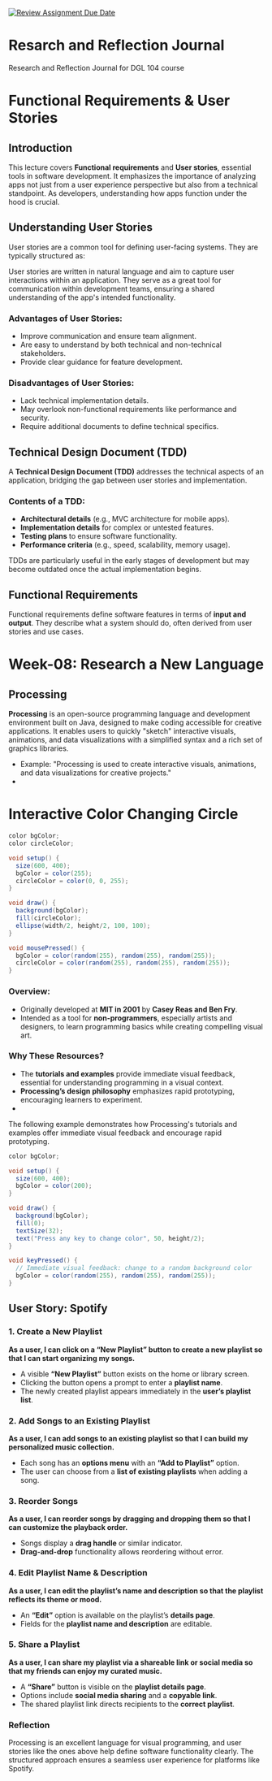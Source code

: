 [![Review Assignment Due Date](https://classroom.github.com/assets/deadline-readme-button-22041afd0340ce965d47ae6ef1cefeee28c7c493a6346c4f15d667ab976d596c.svg)](https://classroom.github.com/a/MMj2nZMu)
# Resarch and Reflection Journal
Research and Reflection Journal for DGL 104 course

# Functional Requirements & User Stories

## Introduction
This lecture covers **Functional requirements** and **User stories**, essential tools in software development. It emphasizes the importance of analyzing apps not just from a user experience perspective but also from a technical standpoint. As developers, understanding how apps function under the hood is crucial.

## Understanding User Stories
User stories are a common tool for defining user-facing systems. They are typically structured as:

User stories are written in natural language and aim to capture user interactions within an application. They serve as a great tool for communication within development teams, ensuring a shared understanding of the app's intended functionality.

### Advantages of User Stories:
- Improve communication and ensure team alignment.
- Are easy to understand by both technical and non-technical stakeholders.
- Provide clear guidance for feature development.

### Disadvantages of User Stories:
- Lack technical implementation details.
- May overlook non-functional requirements like performance and security.
- Require additional documents to define technical specifics.

## Technical Design Document (TDD)
A **Technical Design Document (TDD)** addresses the technical aspects of an application, bridging the gap between user stories and implementation.

### Contents of a TDD:
- **Architectural details** (e.g., MVC architecture for mobile apps).
- **Implementation details** for complex or untested features.
- **Testing plans** to ensure software functionality.
- **Performance criteria** (e.g., speed, scalability, memory usage).

TDDs are particularly useful in the early stages of development but may become outdated once the actual implementation begins.

## Functional Requirements
Functional requirements define software features in terms of **input and output**. They describe what a system should do, often derived from user stories and use cases.

# Week-08: Research a New Language

## Processing

**Processing** is an open-source programming language and development environment built on Java, designed to make coding accessible for creative applications. It enables users to quickly "sketch" interactive visuals, animations, and data visualizations with a simplified syntax and a rich set of graphics libraries. 

- Example: "Processing is used to create interactive visuals, animations, and data visualizations for creative projects."
- 
# Interactive Color Changing Circle

```java
color bgColor;
color circleColor;

void setup() {
  size(600, 400);
  bgColor = color(255);
  circleColor = color(0, 0, 255);
}

void draw() {
  background(bgColor);
  fill(circleColor);
  ellipse(width/2, height/2, 100, 100);
}

void mousePressed() {
  bgColor = color(random(255), random(255), random(255));
  circleColor = color(random(255), random(255), random(255));
}
```
### Overview:
- Originally developed at **MIT in 2001** by **Casey Reas and Ben Fry**.
- Intended as a tool for **non-programmers**, especially artists and designers, to learn programming basics while creating compelling visual art.

### Why These Resources?
- The **tutorials and examples** provide immediate visual feedback, essential for understanding programming in a visual context.
- **Processing’s design philosophy** emphasizes rapid prototyping, encouraging learners to experiment.
- 
The following example demonstrates how Processing's tutorials and examples offer immediate visual feedback and encourage rapid prototyping.

```java
color bgColor;

void setup() {
  size(600, 400);
  bgColor = color(200);
}

void draw() {
  background(bgColor);
  fill(0);
  textSize(32);
  text("Press any key to change color", 50, height/2);
}

void keyPressed() {
  // Immediate visual feedback: change to a random background color
  bgColor = color(random(255), random(255), random(255));
}
```
## User Story: Spotify

### 1. Create a New Playlist
**As a user, I can click on a “New Playlist” button to create a new playlist so that I can start organizing my songs.**
- A visible **“New Playlist”** button exists on the home or library screen.
- Clicking the button opens a prompt to enter a **playlist name**.
- The newly created playlist appears immediately in the **user’s playlist list**.

### 2. Add Songs to an Existing Playlist
**As a user, I can add songs to an existing playlist so that I can build my personalized music collection.**
- Each song has an **options menu** with an **“Add to Playlist”** option.
- The user can choose from a **list of existing playlists** when adding a song.

### 3. Reorder Songs
**As a user, I can reorder songs by dragging and dropping them so that I can customize the playback order.**
- Songs display a **drag handle** or similar indicator.
- **Drag-and-drop** functionality allows reordering without error.

### 4. Edit Playlist Name & Description
**As a user, I can edit the playlist’s name and description so that the playlist reflects its theme or mood.**
- An **“Edit”** option is available on the playlist’s **details page**.
- Fields for the **playlist name and description** are editable.

### 5. Share a Playlist
**As a user, I can share my playlist via a shareable link or social media so that my friends can enjoy my curated music.**
- A **“Share”** button is visible on the **playlist details page**.
- Options include **social media sharing** and a **copyable link**.
- The shared playlist link directs recipients to the **correct playlist**.

### Reflection
Processing is an excellent language for visual programming, and user stories like the ones above help define software functionality clearly. The structured approach ensures a seamless user experience for platforms like Spotify.
